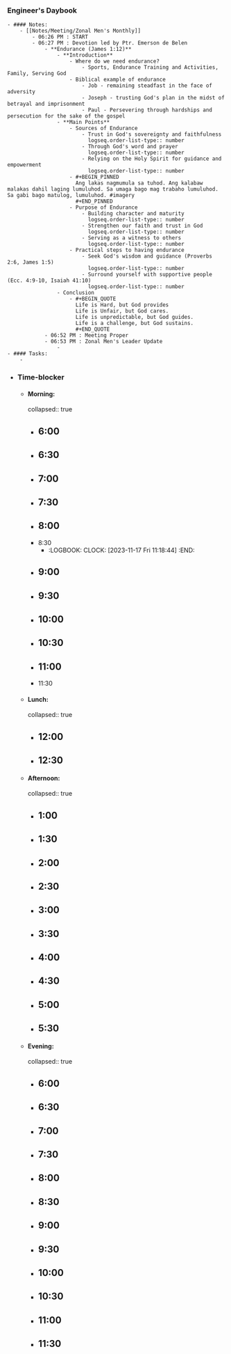 ### Engineer's Daybook
	- #### Notes:
		- [[Notes/Meeting/Zonal Men's Monthly]]
			- 06:26 PM : START
			- 06:27 PM : Devotion led by Ptr. Emerson de Belen
				- **Endurance (James 1:12)**
					- **Introduction**
						- Where do we need endurance?
							- Sports, Endurance Training and Activities, Family, Serving God
						- Biblical example of endurance
							- Job - remaining steadfast in the face of adversity
							- Joseph - trusting God's plan in the midst of betrayal and imprisonment
							- Paul - Persevering through hardships and persecution for the sake of the gospel
					- **Main Points**
						- Sources of Endurance
							- Trust in God's sovereignty and faithfulness
							  logseq.order-list-type:: number
							- Through God's word and prayer
							  logseq.order-list-type:: number
							- Relying on the Holy Spirit for guidance and empowerment
							  logseq.order-list-type:: number
						- #+BEGIN_PINNED
						  Ang lakas nagmumula sa tuhod. Ang kalabaw malakas dahil laging lumuluhod. Sa umaga bago mag trabaho lumuluhod. Sa gabi bago matulog, lumuluhod. #imagery
						  #+END_PINNED
						- Purpose of Endurance
							- Building character and maturity
							  logseq.order-list-type:: number
							- Strengthen our faith and trust in God
							  logseq.order-list-type:: number
							- Serving as a witness to others
							  logseq.order-list-type:: number
						- Practical steps to having endurance
							- Seek God's wisdom and guidance (Proverbs 2:6, James 1:5)
							  logseq.order-list-type:: number
							- Surround yourself with supportive people (Ecc. 4:9-10, Isaiah 41:10)
							  logseq.order-list-type:: number
					- Conclusion
						- #+BEGIN_QUOTE
						  Life is Hard, but God provides
						  Life is Unfair, but God cares.
						  Life is unpredictable, but God guides.
						  Life is a challenge, but God sustains.
						  #+END_QUOTE
				- 06:52 PM : Meeting Proper
				- 06:53 PM : Zonal Men's Leader Update
					-
	- #### Tasks:
		-
- ### Time-blocker
	- #### Morning:
	  collapsed:: true
		- 6:00
			-
		- 6:30
			-
		- 7:00
			-
		- 7:30
			-
		- 8:00
			-
		- 8:30
			- :LOGBOOK:
			  CLOCK: [2023-11-17 Fri 11:18:44]
			  :END:
		- 9:00
			-
		- 9:30
			-
		- 10:00
			-
		- 10:30
			-
		- 11:00
			-
		- 11:30
	- #### Lunch:
	  collapsed:: true
		- 12:00
			-
		- 12:30
			-
	- #### Afternoon:
	  collapsed:: true
		- 1:00
			-
		- 1:30
			-
		- 2:00
			-
		- 2:30
			-
		- 3:00
			-
		- 3:30
			-
		- 4:00
			-
		- 4:30
			-
		- 5:00
			-
		- 5:30
			-
	- #### Evening:
	  collapsed:: true
		- 6:00
			-
		- 6:30
			-
		- 7:00
			-
		- 7:30
			-
		- 8:00
			-
		- 8:30
			-
		- 9:00
			-
		- 9:30
			-
		- 10:00
			-
		- 10:30
			-
		- 11:00
			-
		- 11:30
			-